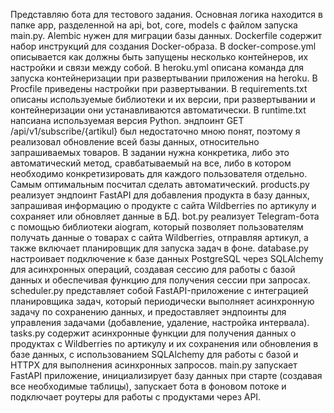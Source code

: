 Представляю бота для тестового задания.
Основная логика находится в папке app, разделенной на api, bot, core, models с файлом запуска main.py.
Alembic нужен для миграции базы данных.
Dockerfile содержит набор инструкций для создания Docker-образа.
В docker-compose.yml описывается как должны быть запущены несколько контейнеров, их настройки и связи между собой.
В heroku.yml описана команда для запуска контейнеризации при развертывании приложения на heroku.
В Procfile приведены настройки при развертывании.
В requirements.txt описаны используемые библиотеки и их версии, при развертывании и контейнеризации они устанавливаются автоматически.
В runtime.txt напсиана используемая версия Python.
эндпоинт GET /api/v1/subscribe/{artikul} был недостаточно мною понят, поэтому я реализовал обновление всей базы данных, относительно запрашиваемых товаров. В задании нужна конкретика, либо это автоматический метод, сравбатываемый на все, либо в котором необходимо конкретизировать для каждого пользователя отдельно. Самым оптимальным посчитал сделать автоматический.
products.py реализует эндпоинт FastAPI для добавления продукта в базу данных, запрашивая информацию о продукте с сайта Wildberries по артикулу и сохраняет или обновляет данные в БД.
bot.py реализует Telegram-бота с помощью библиотеки aiogram, который позволяет пользователям получать данные о товарах с сайта Wildberries, отправляя артикул, а также включает планировщик для запуска задач в фоне.
database.py настроивает подключение к базе данных PostgreSQL через SQLAlchemy для асинхронных операций, создавая сессию для работы с базой данных и обеспечивая функцию для получения сессии при запросах.
scheduler.py представляет собой FastAPI-приложение с интеграцией планировщика задач, который периодически выполняет асинхронную задачу по сохранению данных, и предоставляет эндпоинты для управления задачами (добавление, удаление, настройка интервала).
tasks.py содержит асинхронные функции для получения данных о продуктах с Wildberries по артикулу и их сохранения или обновления в базе данных, с использованием SQLAlchemy для работы с базой и HTTPX для выполнения асинхронных запросов.
main.py запускает FastAPI приложение, инициализирует базу данных при старте (создавая все необходимые таблицы), запускает бота в фоновом потоке и подключает роутеры для работы с продуктами через API.
